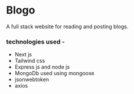 # Blogo
A full stack website for reading and posting blogs.

### technologies used - 
- Next js
- Tailwind css
- Express js and node js
- MongoDb used using mongoose
- jsonwebtoken
- axios